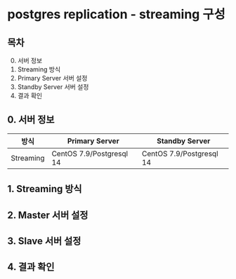 # postgres replication - streaming 구성
## 목차
0. 서버 정보
1. Streaming 방식
2. Primary Server 서버 설정
3. Standby Server 서버 설정
4. 결과 확인

## 0. 서버 정보

방식|Primary Server|Standby Server
---|---|---|
Streaming|CentOS 7.9/Postgresql 14|CentOS 7.9/Postgresql 14

## 1. Streaming 방식


## 2. Master 서버 설정


## 3. Slave 서버 설정


## 4. 결과 확인
